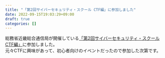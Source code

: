 ```yaml
---
title: "「第2回サイバーセキュリティ・スクール CTF編」に参加しました"
date: 2022-09-15T19:03:29+09:00
draft: true
categories: []
---
```


総務省近畿総合通信局が開催している[「第2回サイバーセキュリティ・スクール CTF編」](https://www.kansai.meti.go.jp/2-7it/k-cybersecurity-network/220810press.html)に参加しました。     
元々CTFに興味があって、初心者向けのイベントだったので参加した次第です。    

[](about:blank#blocked)[](about:blank#blocked)